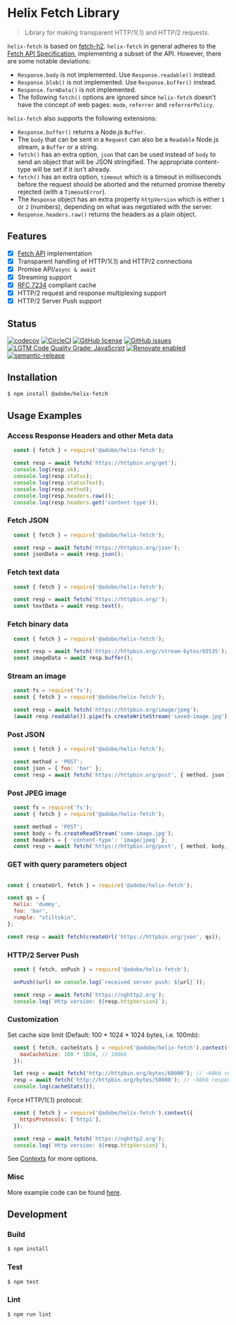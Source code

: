 # Helix Fetch Library

> Library for making transparent HTTP/1(.1) and HTTP/2 requests.

`helix-fetch` is based on [fetch-h2](https://github.com/grantila/fetch-h2). `helix-fetch` in general adheres to the [Fetch API Specification](https://developer.mozilla.org/en-US/docs/Web/API/Fetch_API), implementing a subset of the API. However, there are some notable deviations:

* `Response.body` is not implemented. Use `Response.readable()` instead.
* `Response.blob()` is not implemented. Use `Response.buffer()` instead.
* `Response.formData()` is not implemented.
* The following `fetch()` options are ignored since `helix-fetch` doesn't have the concept of web pages: `mode`, `referrer` and `referrerPolicy`.

`helix-fetch` also supports the following extensions:

* `Response.buffer()` returns a Node.js `Buffer`.
* The `body` that can be sent in a `Request` can also be a `Readable` Node.js stream, a `Buffer` or a string.
* `fetch()` has an extra option, `json` that can be used instead of `body` to send an object that will be JSON stringified. The appropriate content-type will be set if it isn't already.
* `fetch()` has an extra option, `timeout` which is a timeout in milliseconds before the request should be aborted and the returned promise thereby rejected (with a `TimeoutError`).
* The `Response` object has an extra property `httpVersion` which is either `1` or `2` (numbers), depending on what was negotiated with the server.
* `Response.headers.raw()` returns the headers as a plain object.

## Features

* [x] [Fetch API](https://developer.mozilla.org/en-US/docs/Web/API/Fetch_API) implementation
* [x] Transparent handling of HTTP/1(.1) and HTTP/2 connections
* [x] Promise API/`async & await`
* [x] Streaming support
* [x] [RFC 7234](https://httpwg.org/specs/rfc7234.html) compliant cache
* [x] HTTP/2 request and response multiplexing support
* [x] HTTP/2 Server Push support

## Status

[![codecov](https://img.shields.io/codecov/c/github/adobe/helix-fetch.svg)](https://codecov.io/gh/adobe/helix-fetch)
[![CircleCI](https://img.shields.io/circleci/project/github/adobe/helix-fetch.svg)](https://circleci.com/gh/adobe/helix-fetch)
[![GitHub license](https://img.shields.io/github/license/adobe/helix-fetch.svg)](https://github.com/adobe/helix-fetch/blob/master/LICENSE.txt)
[![GitHub issues](https://img.shields.io/github/issues/adobe/helix-fetch.svg)](https://github.com/adobe/helix-fetch/issues)
[![LGTM Code Quality Grade: JavaScript](https://img.shields.io/lgtm/grade/javascript/g/adobe/helix-fetch.svg?logo=lgtm&logoWidth=18)](https://lgtm.com/projects/g/adobe/helix-fetch)
[![Renovate enabled](https://img.shields.io/badge/renovate-enabled-brightgreen.svg)](https://renovatebot.com/)
[![semantic-release](https://img.shields.io/badge/%20%20%F0%9F%93%A6%F0%9F%9A%80-semantic--release-e10079.svg)](https://github.com/semantic-release/semantic-release)

## Installation

```bash
$ npm install @adobe/helix-fetch
```

## Usage Examples

### Access Response Headers and other Meta data

```javascript
  const { fetch } = require('@adobe/helix-fetch');

  const resp = await fetch('https://httpbin.org/get');
  console.log(resp.ok);
  console.log(resp.status);
  console.log(resp.statusText);
  console.log(resp.method);
  console.log(resp.headers.raw());
  console.log(resp.headers.get('content-type'));
```

### Fetch JSON

```javascript
  const { fetch } = require('@adobe/helix-fetch');

  const resp = await fetch('https://httpbin.org/json');
  const jsonData = await resp.json();
```

### Fetch text data

```javascript
  const { fetch } = require('@adobe/helix-fetch');

  const resp = await fetch('https://httpbin.org/');
  const textData = await resp.text();
```

### Fetch binary data

```javascript
  const { fetch } = require('@adobe/helix-fetch');

  const resp = await fetch('https://httpbin.org//stream-bytes/65535');
  const imageData = await resp.buffer();
```

### Stream an image

```javascript
  const fs = require('fs');
  const { fetch } = require('@adobe/helix-fetch');

  const resp = await fetch('https://httpbin.org/image/jpeg');
  (await resp.readable()).pipe(fs.createWriteStream('saved-image.jpg'));
```

### Post JSON

```javascript
  const { fetch } = require('@adobe/helix-fetch');

  const method = 'POST';
  const json = { foo: 'bar' };
  const resp = await fetch('https://httpbin.org/post', { method, json });
```

### Post JPEG image

```javascript
  const fs = require('fs');
  const { fetch } = require('@adobe/helix-fetch');

  const method = 'POST';
  const body = fs.createReadStream('some-image.jpg');
  const headers = { 'content-type': 'image/jpeg' };
  const resp = await fetch('https://httpbin.org/post', { method, body, headers });
```

### GET with query parameters object

```javascript

const { createUrl, fetch } = require('@adobe/helix-fetch');

const qs = {
  helix: 'dummy',
  foo: 'bar',
  rumple: "stiltskin",
};

const resp = await fetch(createUrl('https://httpbin.org/json', qs));
```

### HTTP/2 Server Push

```javascript
  const { fetch, onPush } = require('@adobe/helix-fetch');

  onPush((url) => console.log(`received server push: ${url}`));

  const resp = await fetch('https://nghttp2.org');
  console.log(`Http version: ${resp.httpVersion}`);
```

### Customization

Set cache size limit (Default: 100 \* 1024 \* 1024 bytes, i.e. 100mb):

```javascript
  const { fetch, cacheStats } = require('@adobe/helix-fetch').context({
    maxCacheSize: 100 * 1024, // 100kb
  });

  let resp = await fetch('http://httpbin.org/bytes/60000'); // ~60kb response
  resp = await fetch('http://httpbin.org/bytes/50000'); // ~50kb response
  console.log(cacheStats());
```

Force HTTP/1(.1) protocol:

```javascript
  const { fetch } = require('@adobe/helix-fetch').context({
    httpsProtocols: ['http1'],
  });

  const resp = await fetch('https://nghttp2.org');
  console.log(`Http version: ${resp.httpVersion}`);
```

See [Contexts](https://github.com/grantila/fetch-h2#contexts) for more options.

### Misc

More example code can be found [here](/test/index.test.js).

## Development

### Build

```bash
$ npm install
```

### Test

```bash
$ npm test
```

### Lint

```bash
$ npm run lint
```
